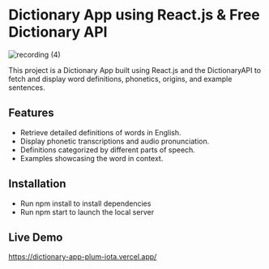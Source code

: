 # Dictionary App using React.js & Free Dictionary API

![recording (4)](https://github.com/sreya-satheesh/dictionary-app/assets/168891722/456dd65b-d09f-47ec-9d1b-386538aba37d)

This project is a Dictionary App built using React.js and the DictionaryAPI to fetch and display word definitions, phonetics, origins, and example sentences.

## Features

- Retrieve detailed definitions of words in English.
- Display phonetic transcriptions and audio pronunciation.
- Definitions categorized by different parts of speech.
- Examples showcasing the word in context.

## Installation

- Run npm install to install dependencies
- Run npm start to launch the local server

## Live Demo

https://dictionary-app-plum-iota.vercel.app/
